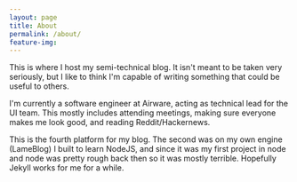 ```yaml
---
layout: page
title: About
permalink: /about/
feature-img:
---
```


This is where I host my semi-technical blog. It isn't meant to be taken very seriously, but I like to think I'm capable of writing something that could be useful to others.

I'm currently a software engineer at Airware, acting as technical lead for the UI team. This mostly includes attending meetings, making sure everyone makes me look good, and reading Reddit/Hackernews.

This is the fourth platform for my blog. The second was on my own engine (LameBlog) I built to learn NodeJS, and since it was my first project in node and node was pretty rough back then so it was mostly terrible. Hopefully Jekyll works for me for a while.